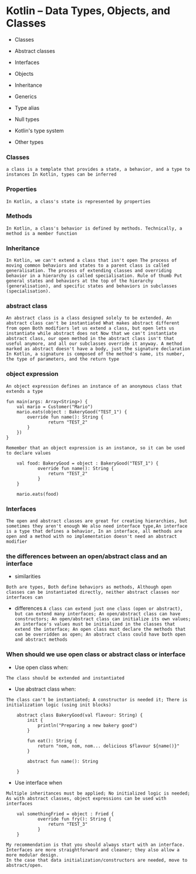 # Kotlin – Data Types, Objects, and Classes

* Classes
* Abstract classes
* Interfaces
* Objects

* Inheritance
* Generics
* Type alias
* Null types
* Kotlin's type system
* Other types

### Classes

``
    a class is a template that provides a state, a
    behavior, and a type to instances
    In Kotlin, types can be inferred
``

### Properties

``
In Kotlin, a class's state is represented by properties
``


### Methods

``
In Kotlin, a class's behavior is defined by methods. Technically, a method is a member function
``


### Inheritance

``
In Kotlin, we can't extend a class that isn't open
The process of moving common behaviors and states to a parent class is called generalisation.
The process of extending classes and overriding behavior in a hierarchy is called specialisation.
Rule of thumb
Put general states and behaviors at the top of the hierarchy (generalisation), and
specific states and behaviors in subclasses (specialisation).
``

### abstract class

``
An abstract class is a class designed solely to be extended. An abstract class can't be instantiated
What makes abstract different from open
Both modifiers let us extend a class, but open lets us instantiate while abstract does not
Now that we can't instantiate abstract class, our open method in the abstract class isn't that useful anymore, and
all our subclasses override it anyway.
A method marked as abstract doesn't have a body, just the signature declaration
In Kotlin, a signature is composed of the method's name, its number,
the type of parameters, and the return type
``

### object expression

``
An object expression defines an instance of an
anonymous class that extends a type
``

```
fun main(args: Array<String>) {
    val mario = Customer("Mario")
    mario.eats(object : BakeryGood("TEST_1") {
        override fun name(): String {
                return "TEST_2"
        }
    })
}
```

``
Remember that an object expression is an instance, so it can be used to declare values
``

```
    val food: BakeryGood = object : BakeryGood("TEST_1") {
            override fun name(): String {
                return "TEST_2"
            }
    }

    mario.eats(food)
```


### Interfaces

``
The open and abstract classes are great for creating hierarchies, but sometimes they aren't enough
We also need interface type,An interface is a type that defines a behavior,
In an interface, all methods are open and a method with no implementation doesn't need an abstract
modifier
``


### the differences between an open/abstract class and an interface

* similarities

``
Both are types,
Both define behaviors as methods,
Although open classes can be instantiated directly, neither abstract classes nor interfaces can
``


* differences
``
A class can extend just one class (open or abstract), but can extend many interfaces;
An open/abstract class can have constructors;
An open/abstract class can initialize its own values;
An interface's values must be initialized in the classes that extend the interface;
An open class must declare the methods that can be overridden as open;
An abstract class could have both open and abstract methods
``


### When should we use open class or abstract class or interface

* Use open class when:

``
The class should be extended and instantiated
``

* Use abstract class when:

``
The class can't be instantiated;
A constructor is needed it;
There is initialization logic (using init blocks)
``


```
    abstract class BakeryGood(val flavour: String) {
        init {
            println("Preparing a new bakery good")
        }

        fun eat(): String {
            return "nom, nom, nom... delicious $flavour ${name()}"
        }

        abstract fun name(): String

    }
```


* Use interface when

``
Multiple inheritances must be applied;
No initialized logic is needed;
As with abstract classes, object expressions can be used with interfaces
``

```
    val somethingFried = object : Fried {
            override fun fry(): String {
                return "TEST_3"
            }
    }

```

```
My recommendation is that you should always start with an interface.
Interfaces are more straightforward and cleaner; they also allow a more modular design.
In the case that data initialization/constructors are needed, move to abstract/open.
```
